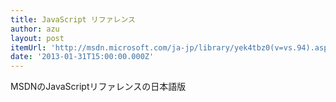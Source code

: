 ```yaml
---
title: JavaScript リファレンス
author: azu
layout: post
itemUrl: 'http://msdn.microsoft.com/ja-jp/library/yek4tbz0(v=vs.94).aspx'
date: '2013-01-31T15:00:00.000Z'
---
```

MSDNのJavaScriptリファレンスの日本語版
